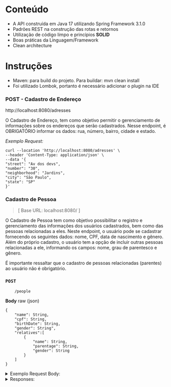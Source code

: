 # Conteúdo

-   A API construída em Java 17 utilizando Spring Framework 3.1.0
-   Padrões REST na construção das rotas e retornos
-   Utilização de código limpo e princípios  **SOLID**
-   Boas práticas da Linguagem/Framework
-   Clean architecture


# Instruções

-   Maven: para build do projeto. Para buildar: mvn clean install
-   Foi utilizado Lombok, portanto é necessário adicionar o plugin na IDE

### POST - Cadastro de Endereço

http://localhost:8080/adresses

O Cadastro de Endereço, tem como objetivo permitir o gerenciamento de informações sobre os endereços que serão cadastrados. Nesse endpoint, é OBRIGATÓRIO informar os dados: rua, número, bairro, cidade e estado. 

_Exemplo Request:_

```
curl --location 'http://localhost:8080/adresses' \
--header 'Content-Type: application/json' \
--data '{
"street": "Av dos devs",
"number": "30",
"neighborhood": "Jardins",
"city": "São Paulo",
"state": "SP"
}'
```

### Cadastro de Pessoa

>[ Base URL: localhost:8080/ ]

O Cadastro de Pessoa tem como objetivo possibilitar o registro e gerenciamento das informações dos usuários cadastrados, bem como das pessoas relacionadas a eles. 
Neste endpoint, o usuário pode se cadastrar fornecendo os seguintes dados: nome, CPF, data de nascimento e gênero. 
Além do próprio cadastro, o usuário tem a opção de incluir outras pessoas relacionadas a ele, informando os campos: nome, grau de parentesco e gênero.

É importante ressaltar que o cadastro de pessoas relacionadas (parentes) ao usuário não é obrigatório.

### ``POST``

```
	/people
```

**Body** raw (json)

```
{
    "name": String,
    "cpf": String,
    "birthDate": String,
    "gender": String",
    "relatives":[
        {
            "name": String,
            "parentage": String,
            "gender": String
        }
    ]
}
```


<details>
  <summary>Exemplo Request Body:</summary>


```
curl --location 'http://localhost:8080/people' \
--data '{
    "name": "Stwart Litle",
    "cpf": "123.456.789-00",
    "birthDate": "1990-10-02",
    "gender": "Masculino",
    "relatives":[
        {
            "name": "Lili Litle",
            "parentage": "Mãe",
            "gender": "Feminino"
        }
    ]
}
'
```
</details>



<details>
  <summary>Responses:</summary>

201	 _Created_

```
 Será retornado o id do registro criado.
```

500  _Internal Server Error_

```
{
	"code": "tc.person.errorToAccessDatabase",
	"message": "Ocorreu um erro ao acessar o banco de dados."
}
```

400  _Bad Request_
``(Caso o CPF já esteja cadastrado)``

```
{
	"code": "tc.person.CpfAlreadyRegistered",
	"message": "CPF já cadastrado."
}
```
</details>
